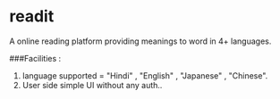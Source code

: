 # readit

A online reading platform providing meanings to word in 4+ languages.

###Facilities :
1. language supported = "Hindi" , "English" , "Japanese" , "Chinese".
2.  User side simple UI without any auth..


        
             
